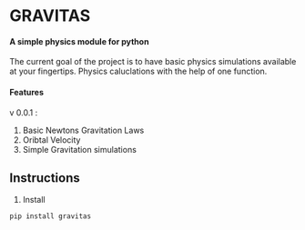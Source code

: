 # GRAVITAS
#### A simple physics module for python

The current goal of the project is to have basic physics simulations available at your fingertips. Physics caluclations with the help of one function.

#### Features
v 0.0.1 :
   1. Basic Newtons Gravitation Laws
   2. Oribtal Velocity
   3. Simple Gravitation simulations

## Instructions

1. Install 
   
```
pip install gravitas
```
